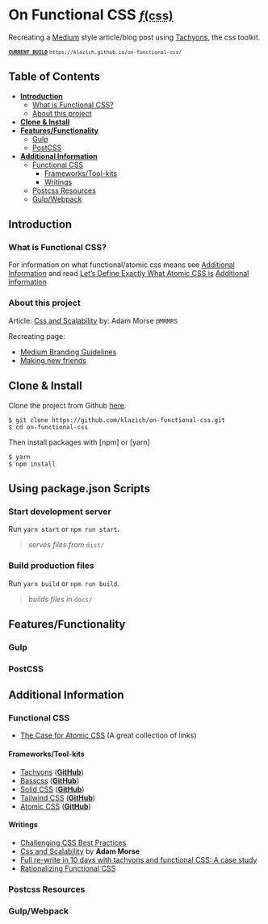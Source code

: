# On Functional CSS <small><abbr title="Functional CSS">_f_(css)</abbr></small>

Recreating a [Medium](https://medium.com/) style article/blog post using [Tachyons](http://tachyons.io/), the css toolkit.

<small>[**`CURRENT BUILD`**](https://klazich.github.io/on-functional-css/) `https://klazich.github.io/on-functional-css/`</small>

## Table of Contents

* [**Introduction**](#introduction)
  * [What is Functional CSS?](#what-is-functional-css)
  * [About this project](#about-this-project)
* [**Clone & Install**](#clone--install)
* [**Features/Functionality**](#featuresfunctionality)
  * [Gulp](#gulp)
  * [PostCSS](#postcss)
* [**Additional Information**](#additional-information)
  * [Functional CSS](#functional-css)
    * [Frameworks/Tool-kits](#frameworkstool-kits)
    * [Writings](#writings)
  * [Postcss Resources](#postcss-resources)
  * [Gulp/Webpack](#gulpwebpack)

## Introduction

### What is Functional CSS?

For information on what functional/atomic css means see [Additional Information](#additional-information)
and read [Let’s Define Exactly What Atomic CSS is](https://css-tricks.com/lets-define-exactly-atomic-css/)
[Additional Information](#additional-information)

### About this project

Article: [Css and Scalability](http://mrmrs.github.io/writing/2016/03/24/scalable-css/)
by: Adam Morse `@MRMRS`

Recreating page:

* [Medium Branding Guidelines](https://medium.design/logos-and-brand-guidelines-f1a01a733592)
* [Making new friends](https://medium.design/making-new-friends-601525dbf5a8)

## Clone & Install

Clone the project from Github [here](https://github.com/klazich/on-functional-css).

```Shell
$ git clone https://github.com/klazich/on-functional-css.git
$ cd on-functional-css
```

Then install packages with [npm] or [yarn]

```Shell
$ yarn
$ npm install
```

## Using package.json Scripts

### Start development server

Run `yarn start` or `npm run start`.

> _serves files from_ `dist/`

### Build production files

Run `yarn build` or `npm run build`.

> _builds files in_ `docs/`

## Features/Functionality

### Gulp

### PostCSS

## Additional Information

### Functional CSS

* [The Case for Atomic CSS](https://johnpolacek.github.io/the-case-for-atomic-css/) (A great collection of links)

#### Frameworks/Tool-kits

* [Tachyons](http://tachyons.io/) ([**GitHub**](https://github.com/tachyons-css/tachyons/))
* [Basscss](http://basscss.com/) ([**GitHub**](https://github.com/basscss/basscss/))
* [Solid CSS](https://solid.buzzfeed.com/) ([**GitHub**](https://github.com/buzzfeed/solid))
* [Tailwind CSS](https://tailwindcss.com/) ([**GitHub**](https://github.com/tailwindcss/tailwindcss))
* [Atomic CSS](https://acss.io/) ([**GitHub**](https://github.com/acss-io/atomizer))

#### Writings

* [Challenging CSS Best Practices](https://www.smashingmagazine.com/2013/10/challenging-css-best-practices-atomic-approach/)
* [Css and Scalability](http://mrmrs.github.io/writing/2016/03/24/scalable-css/) by **Adam Morse**
* [Full re-write in 10 days with tachyons and functional CSS: A case study](https://hackernoon.com/full-re-write-with-tachyons-and-functional-css-a-case-study-part-1-635ccb5fb00b)
* [Rationalizing Functional CSS](https://marcelosomers.com/writing/rationalizing-functional-css/)

### Postcss Resources

### Gulp/Webpack
